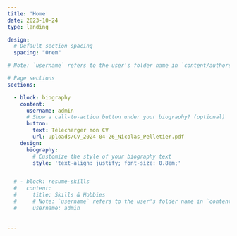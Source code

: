 ```yaml
---
title: 'Home'
date: 2023-10-24
type: landing

design:
  # Default section spacing
  spacing: "0rem"

# Note: `username` refers to the user's folder name in `content/authors/`

# Page sections
sections:

  - block: biography
    content:
      username: admin
      # Show a call-to-action button under your biography? (optional)
      button:
        text: Télécharger mon CV
        url: uploads/CV_2024-04-26_Nicolas_Pelletier.pdf
    design: 
      biography:
        # Customize the style of your biography text
        style: 'text-align: justify; font-size: 0.8em;'


  # - block: resume-skills
  #   content:
  #     title: Skills & Hobbies
  #     # Note: `username` refers to the user's folder name in `content/authors/`
  #     username: admin  
  
  
---
```

